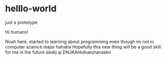 # helllo-world
just a prototype


Hi humans!

Noah here, started to learning about programming even though im not in computer science major hahaha
Hopefully this new thing will be a good skill for me in the future
daskj aj DNJKAnkdnanjnanaskn
